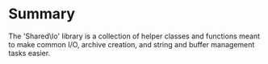 
# Summary

The 'Shared\Io' library is a collection of helper classes and functions meant to make common I/O, archive creation, and string and buffer management tasks easier. 
